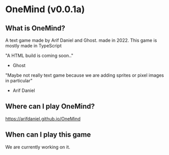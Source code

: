 # OneMind (v0.0.1a)

## What is OneMind?
  A text game made by Arif Daniel and Ghost. made in 2022. This game is mostly made in TypeScript
  
  "A HTML build is coming soon.."
  - Ghost

  "Maybe not really text game because we are adding sprites or pixel images in particular"
  - Arif Daniel
  
## Where can I play OneMind?
  https://arifdaniel.github.io/OneMind

## When can I play this game 
  We are currently working on it.
